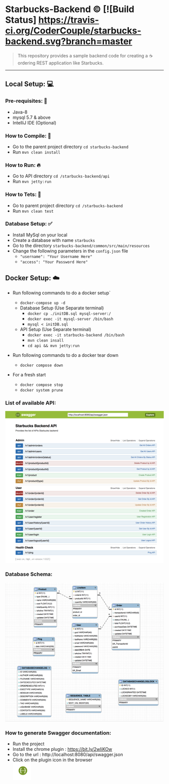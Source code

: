 # Starbucks-Backend :copyright: [![Build Status] https://travis-ci.org/CoderCouple/starbucks-backend.svg?branch=master
>This repository provides a sample backend code for creating a :coffee: ordering REST application like Starbucks. 

------------------------------------------------------------------------------------------------------------------

## Local Setup: :computer:

### Pre-requisites: 👀
* Java-8
* mysql 5.7 & above
* IntelliJ IDE (Optional)

### How to Compile: :hammer:
* Go to the parent project directory `cd starbucks-backend`
* Run `mvn clean install`

### How to Run: :fire:
* Go to API directory `cd /starbucks-backend/api`
* Run `mvn jetty:run` 

### How to Tets: :wrench:
* Go to parent project directory `cd /starbucks-backend`
* Run `mvn clean test` 

### Database Setup: :white_check_mark:
* Install MySql on your local
* Create a database with name `starbucks`
* Go to the directory `starbucks-backend/common/src/main/resources`
* Change the following parameters in the `config.json` file
    * `"username": "Your Username Here"`
    * `"access": "Your Password Here"`
    

## Docker Setup: :cloud:
* Run following commands to do a docker setup`
    * `docker-compose up -d`
    * Database  Setup (Use Separate terminal)
        * `docker cp ./initDB.sql mysql-server:/`
        * `docker exec -it mysql-server /bin/bash`
        * `mysql < initDB.sql`
    * API  Setup (Use Separate terminal)
        * `docker exec -it starbucks-backend /bin/bash`
        * `mvn clean insall`
        * `cd api && mvn jetty:run`
        
* Run following commands to do a docker tear down
    * `docker compose down`

* For a fresh start
    * `docker compose stop`
    * `docker system prune`

### List of available API:

![SwaggerApiList.png](common/src/main/resources/images/SwaggerApiList.png)

### Database Schema: 

![DBSchemas.png](common/src/main/resources/images/DBSchemas.png)

### How to generate Swagger documentation:
* Run the project
* Install the chrome plugin : https://bit.ly/2wIiKOw
* Go to the url : http://localhost:8080/api/swagger.json
* Click on the plugin icon in the browser  
![PluginIcon.png](common/src/main/resources/images/PluginIcon.png)


